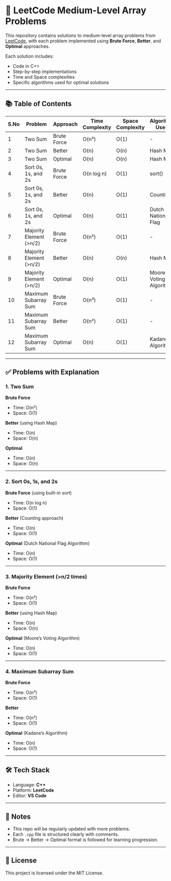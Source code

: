 # 🧠 LeetCode Medium-Level Array Problems

This repository contains solutions to medium-level array problems from [LeetCode](https://leetcode.com/), with each problem implemented using **Brute Force**, **Better**, and **Optimal** approaches.

Each solution includes:
- Code in C++
- Step-by-step implementations
- Time and Space complexities
- Specific algorithms used for optimal solutions

---

## 📚 Table of Contents

| S.No | Problem | Approach | Time Complexity | Space Complexity | Algorithm Used |
|------|---------|----------|-----------------|------------------|----------------|
| 1 | Two Sum | Brute Force | O(n²) | O(1) | - |
| 2 | Two Sum | Better | O(n) | O(n) | Hash Map |
| 3 | Two Sum | Optimal | O(n) | O(n) | Hash Map |
| 4 | Sort 0s, 1s, and 2s | Brute Force | O(n log n) | O(1) | sort() |
| 5 | Sort 0s, 1s, and 2s | Better | O(n) | O(1) | Counting |
| 6 | Sort 0s, 1s, and 2s | Optimal | O(n) | O(1) | Dutch National Flag |
| 7 | Majority Element (>n/2) | Brute Force | O(n²) | O(1) | - |
| 8 | Majority Element (>n/2) | Better | O(n) | O(n) | Hash Map |
| 9 | Majority Element (>n/2) | Optimal | O(n) | O(1) | Moore's Voting Algorithm |
| 10 | Maximum Subarray Sum | Brute Force | O(n³) | O(1) | - |
| 11 | Maximum Subarray Sum | Better | O(n²) | O(1) | - |
| 12 | Maximum Subarray Sum | Optimal | O(n) | O(1) | Kadane’s Algorithm |

---

## ✅ Problems with Explanation

### 1. Two Sum

**Brute Force**  
- Time: O(n²)  
- Space: O(1)

**Better** (using Hash Map)  
- Time: O(n)  
- Space: O(n)

**Optimal**  
- Time: O(n)  
- Space: O(n)

---

### 2. Sort 0s, 1s, and 2s

**Brute Force** (using built-in sort)  
- Time: O(n log n)  
- Space: O(1)

**Better** (Counting approach)  
- Time: O(n)  
- Space: O(1)

**Optimal** (Dutch National Flag Algorithm)  
- Time: O(n)  
- Space: O(1)

---

### 3. Majority Element (>n/2 times)

**Brute Force**  
- Time: O(n²)  
- Space: O(1)

**Better** (using Hash Map)  
- Time: O(n)  
- Space: O(n)

**Optimal** (Moore’s Voting Algorithm)  
- Time: O(n)  
- Space: O(1)

---

### 4. Maximum Subarray Sum

**Brute Force**  
- Time: O(n³)  
- Space: O(1)

**Better**  
- Time: O(n²)  
- Space: O(1)

**Optimal** (Kadane’s Algorithm)  
- Time: O(n)  
- Space: O(1)

---

## 🛠️ Tech Stack

- Language: **C++**
- Platform: **LeetCode**
- Editor: **VS Code**

---

## 📌 Notes

- This repo will be regularly updated with more problems.
- Each `.cpp` file is structured clearly with comments.
- Brute → Better → Optimal format is followed for learning progression.

---

## 📄 License

This project is licensed under the MIT License.
